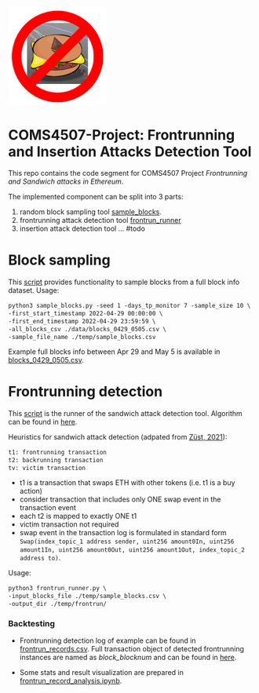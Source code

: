 <img src="./static/sandwich_attack_banned.png" width="200">

# COMS4507-Project: Frontrunning and Insertion Attacks Detection Tool
 This repo contains the code segment for COMS4507 Project *Frontrunning and Sandwich attacks in Ethereum*.
 
The implemented component can be split into 3 parts:
1. random block sampling tool [sample_blocks](./sample_blocks.py).
2. frontrunning attack detection tool [frontrun_runner](./frontrun_runner.py)
3. insertion attack detection tool ... #todo



# Block sampling
This [script](./sample_blocks.py) provides functionality to sample blocks from a full block info dataset.
Usage:

```shell
python3 sample_blocks.py -seed 1 -days_tp_monitor 7 -sample_size 10 \
-first_start_timestamp 2022-04-29 00:00:00 \
-first_end_timestamp 2022-04-29 23:59:59 \
-all_blocks_csv ./data/blocks_0429_0505.csv \
-sample_file_name ./temp/sample_blocks.csv
```
Example full blocks info between Apr 29 and May 5 is available in [blocks_0429_0505.csv](./data/blocks_0429_0505.csv).



# Frontrunning detection
This [script](./frontrun_runner.py) is the runner of the sandwich attack detection tool.
Algorithm can be found in [here](./utils/frontrun_algorithm.py).


Heuristics for sandwich attack detection (adpated from [Züst, 2021](https://pub.tik.ee.ethz.ch/students/2021-FS/BA-2021-07.pdf)):
```
t1: frontrunning transaction
t2: backrunning transaction
tv: victim transaction
```

- t1 is a transaction that swaps ETH with other tokens (i.e. t1 is a buy action)
- consider transaction that includes only ONE swap event in the transaction event
- each t2 is mapped to exactly ONE t1
- victim transaction not required
- swap event in the transaction log is formulated in standard form `Swap(index_topic_1 address sender, uint256 amount0In, uint256 amount1In,
         uint256 amount0Out, uint256 amount1Out, index_topic_2 address to)`.

Usage:

```shell
python3 frontrun_runner.py \
-input_blocks_file ./temp/sample_blocks.csv \
-output_dir ./temp/frontrun/
```

### Backtesting
- Frontrunning detection log of example can be found in [frontrun_records.csv](./temp/frontrun/frontrun_records.csv).
Full transaction object of detected frontrunning instances are named as *block_blocknum* and can be found in [here](./temp/frontrun/).

- Some stats and result visualization are prepared in [frontrun_record_analysis.ipynb](./frontrun_record_analysis.ipynb).

